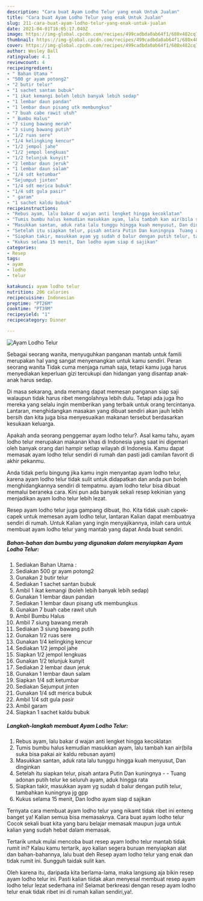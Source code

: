 ```yaml
---
description: "Cara buat Ayam Lodho Telur yang enak Untuk Jualan"
title: "Cara buat Ayam Lodho Telur yang enak Untuk Jualan"
slug: 211-cara-buat-ayam-lodho-telur-yang-enak-untuk-jualan
date: 2021-04-01T16:05:17.040Z
image: https://img-global.cpcdn.com/recipes/499cadbda0ab64f1/680x482cq70/ayam-lodho-telur-foto-resep-utama.jpg
thumbnail: https://img-global.cpcdn.com/recipes/499cadbda0ab64f1/680x482cq70/ayam-lodho-telur-foto-resep-utama.jpg
cover: https://img-global.cpcdn.com/recipes/499cadbda0ab64f1/680x482cq70/ayam-lodho-telur-foto-resep-utama.jpg
author: Wesley Ball
ratingvalue: 4.1
reviewcount: 4
recipeingredient:
- " Bahan Utama "
- "500 gr ayam potong2"
- "2 butir telur"
- "1 sachet santan bubuk"
- "1 ikat kemangi boleh lebih banyak lebih sedap"
- "1 lembar daun pandan"
- "1 lembar daun pisang utk membungkus"
- "7 buah cabe rawit utuh"
- " Bumbu Halus"
- "7 siung bawang merah"
- "3 siung bawang putih"
- "1/2 ruas sere"
- "1/4 kelingking kencur"
- "1/2 jempol jahe"
- "1/2 jempol lengkuas"
- "1/2 telunjuk kunyit"
- "2 lembar daun jeruk"
- "1 lembar daun salam"
- "1/4 sdt ketumbar"
- "Sejumput jinten"
- "1/4 sdt merica bubuk"
- "1/4 sdt gula pasir"
- " garam"
- "1 sachet kaldu bubuk"
recipeinstructions:
- "Rebus ayam, lalu bakar d wajan anti lengket hingga kecoklatan"
- "Tumis bumbu halus kemudian masukkan ayam, lalu tambah kan air(bila suka bisa pakai air kaldu rebusan ayam)"
- "Masukkan santan, aduk rata lalu tunggu hingga kuah menyusut, Dan dinginkan"
- "Setelah itu siapkan telur, pisah antara Putin Dan kuningnya  Tuang adonan putih telur ke seluruh ayam, aduk hingga rata"
- "Siapkan takir, masukkan ayam yg sudah d balur dengan putih telur, tambahkan kuningnya jg gpp"
- "Kukus selama 15 menit, Dan lodho ayam siap d sajikan"
categories:
- Resep
tags:
- ayam
- lodho
- telur

katakunci: ayam lodho telur 
nutrition: 206 calories
recipecuisine: Indonesian
preptime: "PT26M"
cooktime: "PT39M"
recipeyield: "1"
recipecategory: Dinner

---
```



![Ayam Lodho Telur](https://img-global.cpcdn.com/recipes/499cadbda0ab64f1/680x482cq70/ayam-lodho-telur-foto-resep-utama.jpg)

Sebagai seorang wanita, menyuguhkan panganan mantab untuk famili merupakan hal yang sangat menyenangkan untuk kamu sendiri. Peran seorang  wanita Tidak cuma menjaga rumah saja, tetapi kamu juga harus menyediakan keperluan gizi tercukupi dan hidangan yang disantap anak-anak harus sedap.

Di masa  sekarang, anda memang dapat memesan panganan siap saji walaupun tidak harus ribet mengolahnya lebih dulu. Tetapi ada juga lho mereka yang selalu ingin memberikan yang terbaik untuk orang tercintanya. Lantaran, menghidangkan masakan yang dibuat sendiri akan jauh lebih bersih dan kita juga bisa menyesuaikan makanan tersebut berdasarkan kesukaan keluarga. 



Apakah anda seorang penggemar ayam lodho telur?. Asal kamu tahu, ayam lodho telur merupakan makanan khas di Indonesia yang saat ini digemari oleh banyak orang dari hampir setiap wilayah di Indonesia. Kamu dapat memasak ayam lodho telur sendiri di rumah dan pasti jadi camilan favorit di akhir pekanmu.

Anda tidak perlu bingung jika kamu ingin menyantap ayam lodho telur, karena ayam lodho telur tidak sulit untuk didapatkan dan anda pun boleh menghidangkannya sendiri di tempatmu. ayam lodho telur bisa dibuat memalui beraneka cara. Kini pun ada banyak sekali resep kekinian yang menjadikan ayam lodho telur lebih lezat.

Resep ayam lodho telur juga gampang dibuat, lho. Kita tidak usah capek-capek untuk memesan ayam lodho telur, lantaran Kalian dapat membuatnya sendiri di rumah. Untuk Kalian yang ingin menyajikannya, inilah cara untuk membuat ayam lodho telur yang mantab yang dapat Anda buat sendiri.

<!--inarticleads1-->

##### Bahan-bahan dan bumbu yang digunakan dalam menyiapkan Ayam Lodho Telur:

1. Sediakan  Bahan Utama :
1. Sediakan 500 gr ayam potong2
1. Gunakan 2 butir telur
1. Sediakan 1 sachet santan bubuk
1. Ambil 1 ikat kemangi (boleh lebih banyak lebih sedap)
1. Gunakan 1 lembar daun pandan
1. Sediakan 1 lembar daun pisang utk membungkus
1. Gunakan 7 buah cabe rawit utuh
1. Ambil  Bumbu Halus
1. Ambil 7 siung bawang merah
1. Sediakan 3 siung bawang putih
1. Gunakan 1/2 ruas sere
1. Gunakan 1/4 kelingking kencur
1. Sediakan 1/2 jempol jahe
1. Siapkan 1/2 jempol lengkuas
1. Gunakan 1/2 telunjuk kunyit
1. Sediakan 2 lembar daun jeruk
1. Gunakan 1 lembar daun salam
1. Siapkan 1/4 sdt ketumbar
1. Sediakan Sejumput jinten
1. Gunakan 1/4 sdt merica bubuk
1. Ambil 1/4 sdt gula pasir
1. Ambil  garam
1. Siapkan 1 sachet kaldu bubuk




<!--inarticleads2-->

##### Langkah-langkah membuat Ayam Lodho Telur:

1. Rebus ayam, lalu bakar d wajan anti lengket hingga kecoklatan
1. Tumis bumbu halus kemudian masukkan ayam, lalu tambah kan air(bila suka bisa pakai air kaldu rebusan ayam)
1. Masukkan santan, aduk rata lalu tunggu hingga kuah menyusut, Dan dinginkan
1. Setelah itu siapkan telur, pisah antara Putin Dan kuningnya -  - Tuang adonan putih telur ke seluruh ayam, aduk hingga rata
1. Siapkan takir, masukkan ayam yg sudah d balur dengan putih telur, tambahkan kuningnya jg gpp
1. Kukus selama 15 menit, Dan lodho ayam siap d sajikan




Ternyata cara membuat ayam lodho telur yang nikamt tidak ribet ini enteng banget ya! Kalian semua bisa memasaknya. Cara buat ayam lodho telur Cocok sekali buat kita yang baru belajar memasak maupun juga untuk kalian yang sudah hebat dalam memasak.

Tertarik untuk mulai mencoba buat resep ayam lodho telur mantab tidak rumit ini? Kalau kamu tertarik, ayo kalian segera buruan menyiapkan alat dan bahan-bahannya, lalu buat deh Resep ayam lodho telur yang enak dan tidak rumit ini. Sungguh taidak sulit kan. 

Oleh karena itu, daripada kita berlama-lama, maka langsung aja bikin resep ayam lodho telur ini. Pasti kalian tiidak akan menyesal membuat resep ayam lodho telur lezat sederhana ini! Selamat berkreasi dengan resep ayam lodho telur enak tidak ribet ini di rumah kalian sendiri,ya!.

